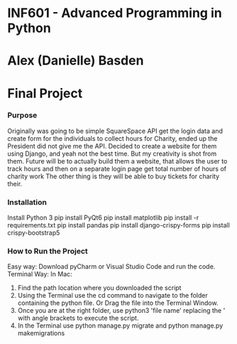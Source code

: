 # INF601 - Advanced Programming in Python
# Alex (Danielle) Basden
# Final Project

### Purpose
Originally was going to be simple SquareSpace API get the login data and create form for the individuals to collect hours for Charity, ended up the President
did not give me the API.
Decided to create a website for them using Django, and yeah not the best time. 
But my creativity is shot from them.
Future will be to actually build them a website, that allows the user to track hours and then on a separate login page get total number of hours of charity work
The other thing is they will be able to buy tickets for charity their.

### Installation
Install Python 3
pip install PyQt6
pip install matplotlib
pip install -r requirements.txt
pip install pandas
pip install django-crispy-forms
pip install crispy-bootstrap5

### How to Run the Project
Easy way: Download pyCharm or Visual Studio Code and run the code. Terminal Way:
In Mac:

   1. Find the path location where you downloaded the script
   2. Using the Terminal use the cd command to navigate to the folder containing the python file. Or Drag the file into the Terminal Window.
   3. Once you are at the right folder, use python3 'file name' replacing the ' with angle brackets to execute the script.
   4. In the Terminal use python manage.py migrate and python manage.py makemigrations
